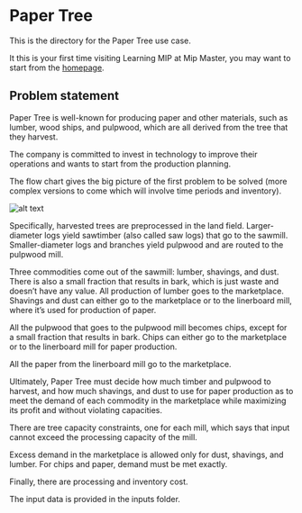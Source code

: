 # Paper Tree
This is the directory for the Paper Tree use case.

It this is your first time visiting Learning MIP 
at Mip Master, you may want to start from the 
[homepage](https://mip-master.github.io/learning_mip/).

## Problem statement
Paper Tree is well-known for producing paper and other 
materials, such as lumber, wood ships, and pulpwood, 
which are all derived from the tree that they harvest.

The company is committed to invest in technology to 
improve their operations and wants to start from the 
production planning. 

The flow chart gives the big picture of the first 
problem to be solved (more complex versions to come 
which will involve time periods and inventory).

![alt text](https://github.com/mip-master/learning_mip/blob/master/paper_tree/flowchart.png?raw=true)

Specifically, harvested trees are preprocessed in 
the land field. Larger-diameter logs yield sawtimber 
(also called saw logs) that go to the sawmill. 
Smaller-diameter logs and branches yield pulpwood 
and are routed to the pulpwood mill.
 
Three commodities come out of the sawmill: lumber, 
shavings, and dust. There is also a small fraction 
that results in bark, which is just waste and doesn’t 
have any value. All production of lumber goes to the 
marketplace. Shavings and dust can either go to the 
marketplace or to the linerboard mill, where it’s used 
for production of paper.

All the pulpwood that goes to the pulpwood mill 
becomes chips, except for a small fraction that 
results in bark. Chips can either go to the marketplace 
or to the linerboard mill for paper production.

All the paper from the linerboard mill go to the 
marketplace.

Ultimately, Paper Tree must decide how much timber 
and pulpwood to harvest, and how much shavings, and 
dust to use for paper production as to meet the demand 
of each commodity in the marketplace while maximizing 
its profit and without violating capacities.

There are tree capacity constraints, one for each mill, 
which says that input cannot exceed the processing 
capacity of the mill.

Excess demand in the marketplace is allowed only for 
dust, shavings, and lumber. For chips and paper, demand 
must be met exactly.

Finally, there are processing and inventory cost.

The input data is provided in the inputs folder.


